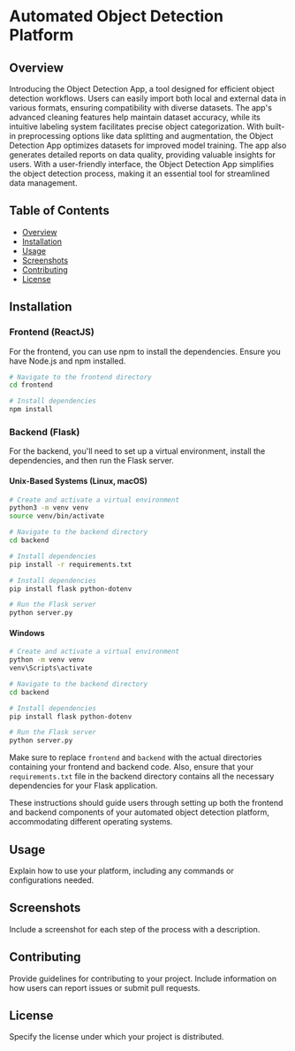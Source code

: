 # Automated Object Detection Platform

## Overview
Introducing the Object Detection App, a tool designed for efficient object detection workflows. Users can easily import both local and external data in various formats, ensuring compatibility with diverse datasets. The app's advanced cleaning features help maintain dataset accuracy, while its intuitive labeling system facilitates precise object categorization. With built-in preprocessing options like data splitting and augmentation, the Object Detection App optimizes datasets for improved model training. The app also generates detailed reports on data quality, providing valuable insights for users. With a user-friendly interface, the Object Detection App simplifies the object detection process, making it an essential tool for streamlined data management.


## Table of Contents
- [Overview](#overview)
- [Installation](#installation)
- [Usage](#usage)
- [Screenshots](#screenshots)
- [Contributing](#contributing)
- [License](#license)

## Installation

### Frontend (ReactJS)

For the frontend, you can use npm to install the dependencies. Ensure you have Node.js and npm installed.

```bash
# Navigate to the frontend directory
cd frontend

# Install dependencies
npm install
```

### Backend (Flask)

For the backend, you'll need to set up a virtual environment, install the dependencies, and then run the Flask server.

#### Unix-Based Systems (Linux, macOS)

```bash
# Create and activate a virtual environment
python3 -m venv venv
source venv/bin/activate

# Navigate to the backend directory
cd backend

# Install dependencies
pip install -r requirements.txt

# Install dependencies
pip install flask python-dotenv

# Run the Flask server
python server.py
```

#### Windows

```bash
# Create and activate a virtual environment
python -m venv venv
venv\Scripts\activate

# Navigate to the backend directory
cd backend

# Install dependencies
pip install flask python-dotenv

# Run the Flask server
python server.py
```

Make sure to replace `frontend` and `backend` with the actual directories containing your frontend and backend code. Also, ensure that your `requirements.txt` file in the backend directory contains all the necessary dependencies for your Flask application.

These instructions should guide users through setting up both the frontend and backend components of your automated object detection platform, accommodating different operating systems.

## Usage
Explain how to use your platform, including any commands or configurations needed.

## Screenshots
Include a screenshot for each step of the process with a description.

## Contributing
Provide guidelines for contributing to your project. Include information on how users can report issues or submit pull requests.

## License
Specify the license under which your project is distributed.
